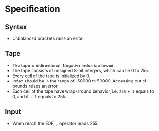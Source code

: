# Specification

## Syntax

* Unbalanced brackets raise an error.

## Tape

* The tape is bidirectional. Negative index is allowed.
* The tape consists of unsigned 8-bit integers, which can be 0 to 255.
* Every cell of the tape is initialized by 0.
* Index should be in the range of -50000 to 50000. Accessing out of bounds raises an error.
* Each cell of the tape have wrap-around behavior, i.e. `255 + 1` equals to 0, and `0 - 1` equals to 255.

## Input

* When reach the EOF, `,` operator reads 255.
